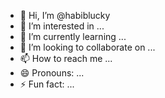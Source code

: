- 👋 Hi, I’m @habiblucky
- 👀 I’m interested in ...
- 🌱 I’m currently learning ...
- 💞️ I’m looking to collaborate on ...
- 📫 How to reach me ...
- 😄 Pronouns: ...
- ⚡ Fun fact: ...

<!---
habiblucky/habiblucky is a ✨ special ✨ repository because its `README.md` (this file) appears on your GitHub profile.
You can click the Preview link to take a look at your changes.
--->

